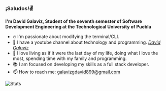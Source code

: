 ### ¡Saludos!✌  

**I'm David Galavíz, Student of the seventh semester of Software Development Engineering at the Technological University of Puebla**  

- 🔥 I'm passionate about modifying the terminal/CLI.
- 👾 I have a youtube channel about technology and programming. *[David Galaviz](https://www.youtube.com/channel/UCe-5IeYXx1s-w5LtZ-5gBrQ)*
- 💖 I love living as if it were the last day of my life, doing what I love the most, spending time with my family and programming.
- 📚 I am focused on developing my skills as a full stack developer.
- 📫 How to reach me: galavizgdavid899@gmail.com  

![Stats](https://github-readme-stats.vercel.app/api?username=Davix00&theme=radical&show_icons=true&hide_border=true)
